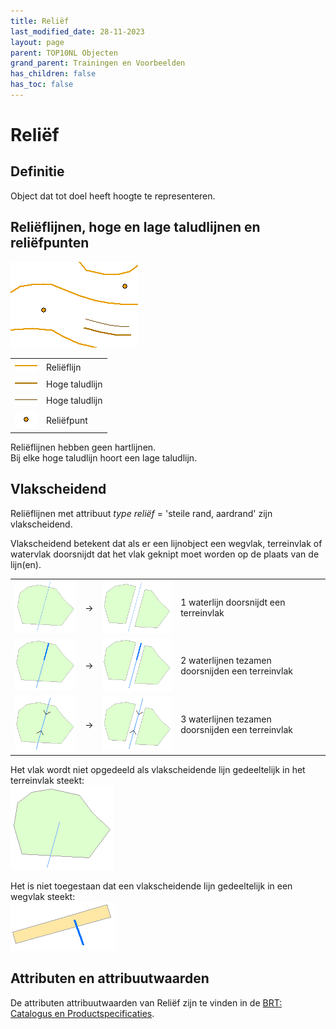```yaml
---
title: Reliëf
last_modified_date: 28-11-2023
layout: page
parent: TOP10NL Objecten
grand_parent: Trainingen en Voorbeelden
has_children: false
has_toc: false
---
```


Reliëf
======

## Definitie

Object dat tot doel heeft hoogte te representeren.

## Reliëflijnen, hoge en lage taludlijnen en reliëfpunten

![](images/Top10NL_Info_kruisingsvlakken_relief.png)

|     |     |
| --- | --- |
| ![](images/Top10NL_Info_kruisingsvlakken_relieflijn.gif) | Reliëflijn |
| ![](images/Top10NL_Info_kruisingsvlakken_relieflijn_taludhoog.gif) | Hoge taludlijn |
| ![](images/Top10NL_Info_kruisingsvlakken_relief_taludlaag.gif) | Hoge taludlijn |
| ![](images/Top10NL_Info_kruisingsvlakken_reliefpunt.gif) | Reliëfpunt |

Reliëflijnen hebben geen hartlijnen.<br>
Bij elke hoge taludlijn hoort een lage taludlijn.

## Vlakscheidend

Reliëflijnen met attribuut _type reliëf_ = 'steile rand, aardrand' zijn vlakscheidend.

Vlakscheidend betekent dat als er een lijnobject een wegvlak, terreinvlak of watervlak doorsnijdt dat het vlak geknipt moet worden op de plaats van de lijn(en).

|     |     |     |     |
| --- | --- | --- | --- |
| ![](images/Info_vlakscheidende_waterlijn_voor.png)          | → | ![](images/Info_vlakscheidende_waterlijn_na.png)          | 1 waterlijn doorsnijdt een terreinvlak |
| ![](images/Info_vlakscheidende_waterlijnen_voor.png)        | → | ![](images/Info_vlakscheidende_waterlijnen_na.png)        | 2 waterlijnen tezamen doorsnijden een terreinvlak |
| ![](images/Info_vlakscheidende_waterlijnen_duiker_voor.png) | → | ![](images/Info_vlakscheidende_waterlijnen_duiker_na.png) | 3 waterlijnen tezamen doorsnijden een terreinvlak |

Het vlak wordt niet opgedeeld als vlakscheidende lijn gedeeltelijk in het terreinvlak steekt:<br>
![](images/Info_vlakscheidende_waterlijn.png)

Het is niet toegestaan dat een vlakscheidende lijn gedeeltelijk in een wegvlak steekt:<br>
![](images/Info_vlakscheidende_waterlijn_in_weg.png)

## Attributen en attribuutwaarden

De attributen attribuutwaarden van Reliëf zijn te vinden in de [BRT: Catalogus en Productspecificaties](https://kadaster.github.io/imbrt/#57-reliëf).
